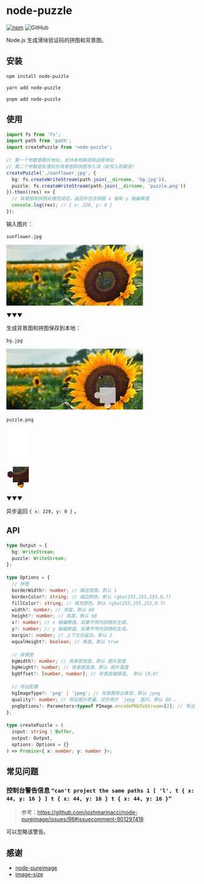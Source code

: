 # node-puzzle

[![npm][npm]][npm-url] ![GitHub](https://img.shields.io/github/license/caijf/node-puzzle.svg)

Node.js 生成滑块验证码的拼图和背景图。

## 安装

```shell
npm install node-puzzle
```

```shell
yarn add node-puzzle
```

```shell
pnpm add node-puzzle
```

## 使用

```typescript
import fs from 'fs';
import path from 'path';
import createPuzzle from 'node-puzzle';

// 第一个参数是图片地址，支持本地路径和远程地址
// 第二个参数是处理后的背景图和拼图写入流（如写入到路径）
createPuzzle('./sunflower.jpg', {
  bg: fs.createWriteStream(path.join(__dirname, 'bg.jpg')),
  puzzle: fs.createWriteStream(path.join(__dirname, 'puzzle.png'))
}).then((res) => {
  // 背景图和拼图处理完成后，返回中包含拼图 x 轴和 y 轴偏移值
  console.log(res); // { x: 229, y: 0 }
});
```

输入图片：

`sunflower.jpg`

![原图](./docs/sunflower.jpg)

▼▼▼

生成背景图和拼图保存到本地：

`bg.jpg`

![背景图](./docs/bg.jpg)

`puzzle.png`

![拼图](./docs/puzzle.png)

▼▼▼

异步返回 `{ x: 229, y: 0 }` 。

## API

```typescript
type Output = {
  bg: WriteStream;
  puzzle: WriteStream;
};

type Options = {
  // 拼图
  borderWidth?: number; // 描边宽度。默认 1
  borderColor?: string; // 描边颜色。默认 rgba(255,255,255,0.7)
  fillColor?: string; // 填充颜色。默认 rgba(255,255,255,0.7)
  width?: number; // 宽度。默认 60
  height?: number; // 高度。默认 60
  x?: number; // x 轴偏移值，如果不传内部随机生成。
  y?: number; // y 轴偏移值，如果不传内部随机生成。
  margin?: number; // 上下左右留白。默认 2
  equalHeight?: boolean; // 等高。默认 true

  // 背景图
  bgWidth?: number; // 背景图宽度。默认 图片宽度
  bgHeight?: number; // 背景图高度。默认 图片高度
  bgOffset?: [number, number]; // 背景图偏移值。 默认 [0,0]

  // 导出配置
  bgImageType?: 'png' | 'jpeg'; // 背景图导出类型。默认 jpeg
  quality?: number; // 导出图片质量，仅作用于 `jepg` 图片。默认 80 。
  pngOptions?: Parameters<typeof PImage.encodePNGToStream>[2]; // 导出 png 图片配置，仅作用于 `png` 图片。
};

type createPuzzle = (
  input: string | Buffer,
  output: Output,
  options: Options = {}
) => Promise<{ x: number; y: number }>;
```

## 常见问题

### 控制台警告信息 `“can't project the same paths 1 [ 'l', t { x: 44, y: 16 } ] t { x: 44, y: 16 } t { x: 44, y: 16 }”`

> 参考：<https://github.com/joshmarinacci/node-pureimage/issues/98#issuecomment-901297418>

可以忽略该警告。

## 感谢

- [node-pureimage](https://github.com/joshmarinacci/node-pureimage)
- [image-size](https://github.com/image-size/image-size)

[npm]: https://img.shields.io/npm/v/node-puzzle.svg
[npm-url]: https://npmjs.com/package/node-puzzle
[github]: https://github.com/caijf/node-puzzle
